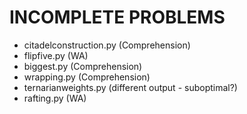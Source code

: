 # INCOMPLETE PROBLEMS

- citadelconstruction.py (Comprehension)
- flipfive.py (WA)
- biggest.py (Comprehension)
- wrapping.py (Comprehension)
- ternarianweights.py (different output - suboptimal?)
- rafting.py (WA)
